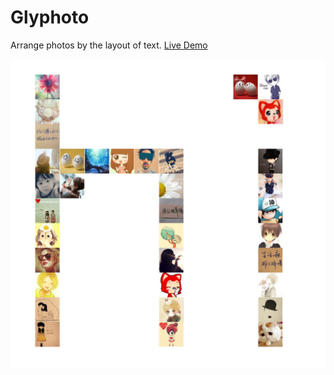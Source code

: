 # Glyphoto

Arrange photos by the layout of text. [Live Demo](https://webzhao.github.io/glyphoto/index.html)

![sample](static/img/sample.jpg)



